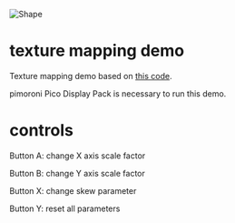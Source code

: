![Shape](https://raw.githubusercontent.com/boochow/pico_test_projects/images/interpolator/interpolator-demo.jpg)
# texture mapping demo
Texture mapping demo based on [this code](https://github.com/raspberrypi/pico-examples/tree/master/interp/hello_interp).

pimoroni Pico Display Pack is necessary to run this demo.

# controls
Button A: change X axis scale factor

Button B: change Y axis scale factor

Button X: change skew parameter

Button Y: reset all parameters
